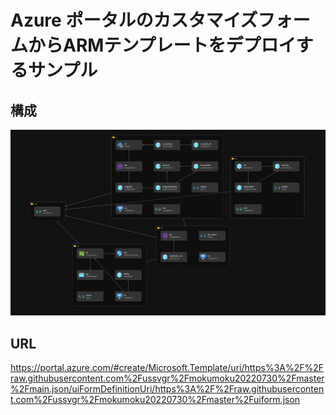 # Azure ポータルのカスタマイズフォームからARMテンプレートをデプロイするサンプル

## 構成
<img src="assets/arch.png" width="900px">

## URL
https://portal.azure.com/#create/Microsoft.Template/uri/https%3A%2F%2Fraw.githubusercontent.com%2Fussvgr%2Fmokumoku20220730%2Fmaster%2Fmain.json/uiFormDefinitionUri/https%3A%2F%2Fraw.githubusercontent.com%2Fussvgr%2Fmokumoku20220730%2Fmaster%2Fuiform.json